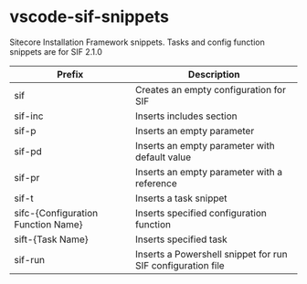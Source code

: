 # vscode-sif-snippets
Sitecore Installation Framework snippets.
Tasks and config function snippets are for SIF 2.1.0

| Prefix  | Description  | 
|---|---|
| sif  | Creates an empty configuration for SIF  |
| sif-inc | Inserts includes section |
| sif-p | Inserts an empty parameter  |
| sif-pd  | Inserts an empty parameter with default value  |
| sif-pr | Inserts an empty parameter with a reference |
| sif-t | Inserts a task snippet |
| sifc-{Configuration Function Name} | Inserts specified configuration function |
| sift-{Task Name} | Inserts specified task |
| sif-run | Inserts a Powershell snippet for run SIF configuration file |



